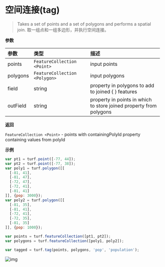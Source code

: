 # 空间连接(tag)

> Takes a set of points and a set of polygons and performs a spatial join.
> 取一组点和一组多边形，并执行空间连接。

**参数**

| 参数     | 类型                          | 描述                                                         |
| :------- | :---------------------------- | :----------------------------------------------------------- |
| points   | `FeatureCollection <Point>`   | input points                                                 |
| polygons | `FeatureCollection <Polygon>` | input polygons                                               |
| field    | string                        | property in polygons to add to joined { } features           |
| outField | string                        | property in points in which to store joined property from polygons |

**返回**

`FeatureCollection <Point>` - points with containingPolyId property containing values from polyId

**示例**

```js
var pt1 = turf.point([-77, 44]);
var pt2 = turf.point([-77, 38]);
var poly1 = turf.polygon([[
  [-81, 41],
  [-81, 47],
  [-72, 47],
  [-72, 41],
  [-81, 41]
]], {pop: 3000});
var poly2 = turf.polygon([[
  [-81, 35],
  [-81, 41],
  [-72, 41],
  [-72, 35],
  [-81, 35]
]], {pop: 1000});

var points = turf.featureCollection([pt1, pt2]);
var polygons = turf.featureCollection([poly1, poly2]);

var tagged = turf.tag(points, polygons, 'pop', 'population');
```

![img](https://pzy-images.oss-cn-hangzhou.aliyuncs.com/img/tag.adc60a50.webp)